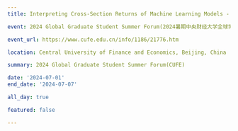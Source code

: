 ```yaml
---
title: Interpreting Cross-Section Returns of Machine Learning Models - Firm Characteristics and Moderation Effect through LIME

event: 2024 Global Graduate Student Summer Forum(2024暑期中央财经大学全球博士生论坛)

event_url: https://www.cufe.edu.cn/info/1186/21776.htm

location: Central University of Finance and Economics, Beijing, China

summary: 2024 Global Graduate Student Summer Forum(CUFE)

date: '2024-07-01'
end_date: '2024-07-07'

all_day: true

featured: false

---
```

